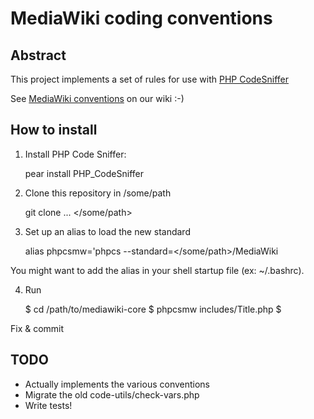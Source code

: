 # MediaWiki coding conventions

## Abstract

This project implements a set of rules for use with [PHP CodeSniffer]

See [MediaWiki conventions] on our wiki :-)

## How to install

1. Install PHP Code Sniffer:

	pear install PHP_CodeSniffer

2. Clone this repository in /some/path

	git clone ... </some/path>

3. Set up an alias to load the new standard

	alias phpcsmw='phpcs --standard=</some/path>/MediaWiki

You might want to add the alias in your shell startup file (ex: ~/.bashrc).

4. Run

	$ cd /path/to/mediawiki-core
	$ phpcsmw includes/Title.php
	<warnings and errors are shown>
	$

Fix & commit


## TODO

* Actually implements the various conventions
* Migrate the old code-utils/check-vars.php
* Write tests!

[PHP CodeSniffer]: https://pear.php.net/package/PHP_CodeSniffer
[MediaWiki conventions]: http://www.mediawiki.org/wiki/Manual:Coding_conventions
